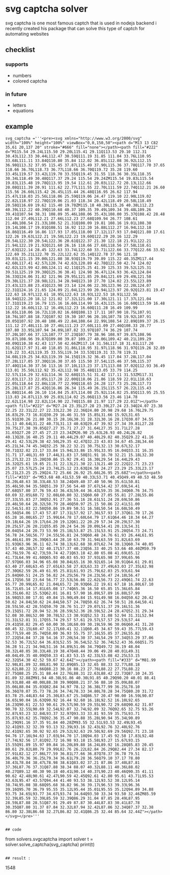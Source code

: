 # svg captcha solver
svg captcha is one most famous captch that is used in nodejs backend 
i recently created his package that can solve this type of captch for automating websites

## checklist
### supports
- numbers
- colored captcha
### in future
- letters
- equations

## example
    svg_captcha ='''<pre><svg xmlns="http://www.w3.org/2000/svg" width="100%" height="100%" viewBox="0,0,150,50"><path d="M13 13 C82 35,61 20,137 20" stroke="#666" fill="none"></path><path fill="#222" d="M115.54 29.24L115.50 29.20L115.41 29.11Q113.53 29.10 112.31 30.43L112.33 30.44L112.47 30.59Q111.19 31.85 111.04 33.76L110.95 33.68L111.11 33.84Q110.80 35.84 112.02 36.85L112.08 36.92L112.15 36.98Q113.32 37.95 115.45 37.87L115.49 37.90L115.36 37.78Q117.70 37.65 118.66 36.70L118.73 36.77L118.66 36.70Q119.72 35.28 119.60 33.45L119.57 33.42L119.70 33.55Q119.45 31.55 118.36 30.35L118.35 30.34L118.49 30.48Q117.37 29.24 115.54 29.24ZM115.54 19.83L115.54 19.83L115.48 19.78Q113.95 19.54 112.61 20.03L112.72 20.13L112.66 20.08Q111.39 20.91 111.62 22.77L111.55 22.70L111.59 22.74Q112.21 26.60 115.56 26.60L115.42 26.45L115.44 26.48Q116.95 26.62 117.94 25.47L118.03 25.56L118.06 25.59Q119.06 24.47 119.10 22.90L119.02 22.82L118.97 22.78Q119.06 21.03 118.34 20.42L118.49 20.58L118.49 20.58Q116.69 19.62 115.40 19.70ZM115.18 40.30L115.26 40.38L112.23 40.39L112.22 40.39Q110.68 40.37 109.35 39.49L109.34 39.48L109.26 39.41Q107.94 38.31 108.09 35.46L108.06 35.43L108.00 35.37Q108.42 28.48 112.04 27.49L112.21 27.66L112.23 27.68Q109.94 26.77 108.61 21.40L108.54 21.33L108.52 21.31Q108.09 19.81 108.16 19.01L108.30 19.14L108.17 19.01Q108.51 16.92 112.20 16.88L112.27 16.94L112.18 16.86Q116.49 16.86 117.93 17.05L118.00 17.12L117.93 17.04Q121.80 17.61 122.26 19.63L122.21 19.58L122.23 19.60Q122.29 20.16 122.29 20.54L122.30 20.54L122.36 20.61Q122.37 21.30 122.18 21.91L122.21 21.94L122.19 21.92Q121.60 26.16 118.66 27.68L118.56 27.58L118.61 27.63Q122.14 28.45 122.63 33.74L122.60 33.71L122.66 33.77Q122.66 33.92 122.69 35.21L122.70 35.22L122.62 35.14Q122.78 37.96 121.18 39.03L121.15 39.00L121.08 38.93Q119.79 39.89 115.22 40.35ZM117.44 42.60L117.41 42.57L120.74 42.63L120.89 42.78Q122.50 42.74 124.02 42.02L123.99 42.00L124.11 42.11Q125.25 41.39 125.33 39.52L125.31 39.51L125.19 39.38Q125.36 38.41 124.98 36.47L124.93 36.42L124.84 36.33Q124.06 31.82 121.96 29.95L121.85 29.84L121.69 29.49L121.58 29.30L121.37 28.98L121.34 28.94Q123.10 27.70 124.02 23.55L123.89 23.43L123.88 23.41Q123.98 23.14 124.06 22.30L123.96 22.20L124.07 22.31Q124.16 21.65 124.09 21.04L123.99 20.94L123.97 20.92Q123.81 19.47 122.63 18.97L122.61 18.95L122.63 18.93L122.53 18.91L122.56 18.94Q122.20 18.12 121.02 17.32L121.00 17.30L121.11 17.37L121.04 17.31Q119.23 16.79 115.16 16.60L114.99 16.43L115.16 16.60Q113.59 16.48 112.22 16.60L112.12 16.49L112.23 16.60Q111.28 16.49 109.99 16.65L110.06 16.72L110.02 16.68Q108.13 17.11 107.90 18.75L107.91 18.76L107.88 18.72Q107.92 19.30 107.96 20.10L107.78 19.92L107.91 20.05Q107.92 20.48 108.49 22.84L108.64 22.99L108.54 22.89Q109.37 26.15 111.12 27.48L111.10 27.46L111.23 27.60L111.09 27.46Q108.33 28.77 107.80 33.95L107.94 34.09L107.82 33.97Q107.74 36.29 107.74 37.20L107.66 37.12L107.77 37.23Q107.79 38.96 108.97 39.87L108.96 39.87L108.96 39.87Q109.00 39.87 109.27 40.06L109.42 40.21L109.29 40.09Q110.38 42.43 117.50 42.66ZM117.14 31.56L117.18 31.61L117.20 31.62Q117.97 31.40 118.85 31.86L118.95 31.97L118.96 31.97Q119.26 32.89 119.22 33.42L119.35 33.55L119.34 33.53Q119.31 33.78 119.31 34.08L119.25 34.02L119.39 34.15Q119.32 36.45 117.04 37.28L117.04 37.28L117.05 37.30Q116.30 37.65 115.50 37.54L115.46 37.50L115.37 37.40Q114.30 37.56 113.16 37.10L113.23 37.17L113.08 37.02Q112.93 36.49 113.01 35.50L112.92 35.42L112.98 35.48Q113.05 33.79 114.25 32.57L114.29 32.61L114.36 32.68Q115.51 31.42 117.11 31.53ZM117.31 22.03L117.33 22.05L117.28 22.00Q118.06 21.86 118.59 22.01L118.63 22.05L118.64 22.86L118.77 22.99Q118.65 24.28 117.73 25.28L117.73 25.28L117.87 25.42Q116.86 26.34 115.49 26.15L115.57 26.22L115.43 26.08Q114.46 26.10 114.04 25.87L114.08 25.92L114.02 25.85Q113.95 25.55 113.83 24.87L113.99 25.03L114.02 25.06Q113.56 23.46 114.78 22.62L114.98 22.82L114.90 22.74Q115.88 21.97 117.29 22.01Z"></path><path fill="#222" d="M27.24 23.35L27.28 23.39L27.24 23.34Q24.07 23.38 22.25 22.31L22.27 22.33L22.30 22.36Q24.80 20.98 29.68 16.76L29.75 16.83L29.73 16.81Q30.29 16.46 31.59 15.85L31.66 15.92L31.65 15.91Q30.26 21.80 30.15 28.16L30.31 28.32L30.16 28.17Q30.07 34.55 31.13 40.64L31.22 40.73L31.13 40.63Q29.47 39.92 27.34 39.81L27.28 39.75L27.38 39.85Q27.27 35.71 27.27 31.64L27.35 31.71L27.28 31.65Q27.20 27.45 27.23 23.34ZM26.90 25.63L26.93 40.24L26.82 40.13Q28.16 40.25 29.11 40.44L29.07 40.40L29.02 40.35Q29.22 41.16 29.41 42.53L29.38 42.50L29.35 42.47Q32.23 43.03 34.67 45.28L34.60 45.21L34.74 45.34Q32.25 38.22 32.21 30.75L32.13 30.67L32.17 30.71Q32.02 23.17 33.84 15.94L33.86 15.95L33.95 16.04Q33.31 16.35 31.71 17.46L31.69 17.44L31.83 17.58Q31.91 16.70 32.21 15.18L32.30 15.27L32.23 15.20Q30.86 15.92 29.41 16.30L29.54 16.44L29.43 16.32Q25.61 19.85 21.31 22.13L21.30 22.13L21.40 22.22Q22.71 23.23 25.07 23.57L25.24 23.74L25.12 23.63Q24.58 24.27 23.29 25.33L23.17 25.21L23.25 25.29Q24.72 25.66 26.92 25.66L26.95 25.68Z"></path><path fill="#333" d="M53.68 40.41L53.59 40.33L53.71 40.45Q49.49 40.53 48.50 38.20L48.63 38.33L48.53 38.24Q49.40 37.40 50.96 35.61L50.81 35.46L50.94 35.58Q51.39 37.56 54.40 37.67L54.42 37.69L54.41 37.68Q57.80 37.76 59.43 36.43L59.44 36.43L59.35 36.34Q60.76 34.75 60.69 32.05L60.72 32.08L60.80 32.15Q60.60 27.05 55.81 27.28L55.86 27.33L55.83 27.30Q52.91 27.36 51.16 28.61L51.24 28.69L50.86 28.46L50.64 28.32L50.79 28.46Q50.97 25.15 50.86 22.41L51.00 22.54L51.03 22.58Q50.86 19.89 50.51 16.58L50.54 16.60L50.49 16.56Q54.06 17.43 57.87 17.31L57.92 17.36L57.93 17.37Q61.70 17.26 65.28 16.00L65.27 15.99L64.78 17.60L64.79 17.61Q64.46 18.34 64.27 19.18L64.26 19.17L64.20 19.12Q61.22 20.29 57.34 20.29L57.30 20.25L57.26 20.21Q55.85 20.24 54.36 20.09L54.41 20.13L54.31 20.04Q54.24 20.73 53.90 25.18L53.87 25.15L53.91 25.20Q54.73 24.71 56.78 24.56L56.77 24.55L56.81 24.59Q60.48 24.76 61.93 26.44L61.95 26.46L61.89 26.39Q63.44 28.10 63.70 31.94L63.59 31.82L63.69 31.93Q63.96 36.11 62.74 38.13L62.68 38.07L62.74 38.13Q60.74 40.05 57.43 40.28L57.32 40.17L57.37 40.23Q56.33 40.25 53.66 40.40ZM59.79 42.76L59.76 42.73L59.74 42.71Q63.18 42.80 65.08 41.69L65.12 41.73L64.99 41.60Q65.93 40.03 65.93 37.93L65.98 37.99L65.96 37.97Q66.03 34.96 65.08 30.84L65.16 30.92L65.14 30.91Q64.61 29.01 63.40 27.60L63.45 27.65L63.58 27.82L63.33 27.49L63.03 27.35L62.98 27.30Q62.59 26.49 61.95 25.81L61.93 25.79L62.03 25.93L61.94 25.84Q60.51 24.25 56.82 24.25L56.79 24.23L56.47 24.18L56.47 24.17Q56.58 23.64 56.77 22.53L56.86 22.62L56.73 22.49Q61.74 22.63 65.77 20.99L65.82 21.04L65.72 20.93Q66.22 19.61 67.18 16.80L67.10 16.72L65.14 17.81L65.08 17.74Q65.36 16.50 65.85 15.36L65.84 15.35L66.02 15.53Q62.01 16.81 57.90 16.89L57.89 16.88L57.99 16.98Q53.80 17.01 49.84 15.90L49.84 15.91L49.98 16.04Q50.62 20.42 50.62 24.84L50.62 24.84L50.57 24.78Q50.62 26.74 50.51 28.64L50.41 28.55L50.42 28.55Q50.70 28.76 51.27 29.07L51.37 29.16L51.36 29.15Q51.72 28.94 52.36 28.59L52.36 28.59L52.24 28.47Q52.31 29.34 52.08 30.86L52.00 30.78L52.13 30.91Q52.53 31.08 52.94 31.31L52.94 31.31L52.81 31.17Q55.74 29.57 57.61 29.57L57.57 29.53L57.44 29.41Q58.82 29.45 60.00 30.10L60.09 30.19L59.96 30.06Q60.41 31.20 60.45 32.15L60.47 32.17L60.41 32.11Q60.45 34.67 59.43 35.77L59.43 35.77L59.40 35.74Q58.00 36.93 55.75 37.16L55.85 37.26L55.82 37.22Q54.84 37.28 54.16 37.20L54.30 37.34L54.29 37.34Q53.29 37.06 52.53 36.72L52.64 36.83L52.55 36.54L52.52 36.74L52.43 36.66Q51.75 36.28 51.21 34.94L51.16 34.89L51.06 34.79Q49.72 36.19 48.04 38.32L48.05 38.33L48.19 38.47Q48.44 39.06 49.28 40.01L49.31 40.04L49.35 40.09Q50.33 41.83 53.15 42.33L53.08 42.25L53.15 42.32Q54.30 42.52 59.67 42.64Z"></path><path fill="#333" d="M81.99 32.98L81.89 32.88L81.90 32.89Q85.13 32.65 88.33 32.77L88.18 32.62L88.22 32.66Q88.23 30.16 88.23 27.76L88.22 27.75L88.22 27.75Q88.25 25.31 88.44 22.76L88.31 22.63L88.42 22.73Q87.10 24.35 81.89 32.88ZM91.94 40.38L91.86 40.30L91.85 40.29Q90.20 40.01 88.41 39.93L88.48 40.00L88.38 39.90Q88.21 37.56 88.10 35.09L88.07 35.06L88.04 35.03Q82.84 34.97 78.12 36.38L77.99 36.25L78.10 36.36Q78.07 35.73 78.26 34.74L78.33 34.80L78.28 34.75Q80.20 31.72 83.78 25.44L83.64 25.30L83.67 25.34Q86.57 20.47 90.00 16.59L90.07 16.65L90.04 16.63Q90.92 16.44 92.60 16.18L92.52 16.10L92.65 16.23Q90.61 22.53 90.61 29.57L90.59 29.55L90.72 29.68Q90.62 31.07 90.70 32.55L90.69 32.54L92.07 32.74L92.09 32.76Q92.65 32.75 93.26 32.87L93.23 32.84L93.37 32.97Q93.33 33.81 93.59 35.75L93.71 35.87L93.62 35.78Q92.36 35.47 90.88 35.28L90.94 35.34L90.89 35.29Q91.16 37.35 91.84 40.28ZM93.55 32.51L93.53 32.49L93.45 32.41Q93.32 32.39 93.13 32.39L93.16 32.43L92.76 32.40L92.76 32.41Q92.65 30.92 92.65 29.52L92.63 29.50L92.69 29.56Q92.71 23.18 94.76 17.16L94.63 17.03L94.70 17.10Q94.03 17.45 92.58 17.83L92.48 17.74L92.56 17.81Q92.72 16.98 93.18 15.58L93.27 15.67L93.15 15.55Q91.89 15.97 89.84 16.20L89.88 16.24L89.92 16.28Q85.83 20.45 80.61 29.82L80.79 29.99L82.76 26.22L82.84 26.29Q82.44 27.34 82.17 27.91L82.12 27.86L77.59 36.81L77.66 36.87Q78.37 36.78 79.51 36.40L79.36 36.25L79.34 36.61L79.28 36.56Q79.10 37.17 78.80 38.43L78.84 38.47L78.98 38.61Q83.02 37.21 87.86 37.40L87.81 37.36L87.76 37.31Q87.88 38.34 88.07 40.32L88.11 40.36L88.02 40.27Q89.12 40.30 90.18 40.41L90.14 40.37L90.23 40.46Q90.35 41.11 90.62 42.48L90.61 42.47L90.59 42.45Q92.61 42.80 95.61 43.71L95.53 43.63L95.47 43.57Q94.44 41.40 93.53 38.12L93.52 38.12L95.14 38.74L95.08 38.68Q95.68 38.82 96.36 39.17L96.53 39.33L96.36 39.16Q95.70 36.79 95.55 35.12L95.44 35.01L95.55 35.12Q94.89 34.88 93.75 34.65L93.77 34.67L93.74 34.64Q93.50 33.34 93.50 32.46ZM85.59 32.39L85.59 32.39L85.59 32.39Q86.29 31.04 87.85 28.49L87.95 28.59L87.88 28.51Q87.91 29.49 87.87 30.44L87.83 30.41L87.78 30.35Q87.80 31.37 87.84 32.32L87.94 32.42L87.86 32.34Q87.37 32.38 86.80 32.38L86.68 32.27L86.82 32.41Q86.25 32.44 85.64 32.44Z"></path></svg></pre>'''
```

## code
```
from solvers.svgcaptcha import solver
t = solver.solve_captcha(svg_captcha)
print(t)
```

## result :
```
1548
```
